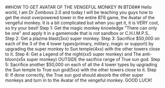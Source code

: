 ##HOW TO GET AVATAR OF THE VENGEFUL MONKEY IN BTD6##
Hello world, I am Dr Zomboss 2.0 and today I will be teaching you guys how to get the most overpowered tower in the entire BT6 game, the Avatar of the vengeful monkey. It is a bit complicated but when you get it, it is VERY cool, so try your best!
Step 1: Get the magic monkey knowledge "There can only be one" and apply it in a gamemode that is not sandbox or C.H.I.M.P.S..
Step 2: Get a plazma blast(3xx) super monkey.
Step 3: Sacrifice $50,000 on each of the 3 of the 4 tower types(primary, military, magic or support) by upgrading the super monkey to Sun temple(4xx) with the other towers close to it.
Step 4: Get a Legend of the night(xx5 super monkey) and The anti-bloon(x5x super monkey) OUTSIDE the sacifice range of True sun god.
Step 5: Sacrifice another $50,000 on each of all the 4 tower types by upgrading the Sun temple to True sun god(5xx) with the other towers close to it.
Step 6: If done correctly, the True sun god should absorb the other super monkeys and turn in to the Avatar of the vengeful monkey.
GOOD LUCK!
